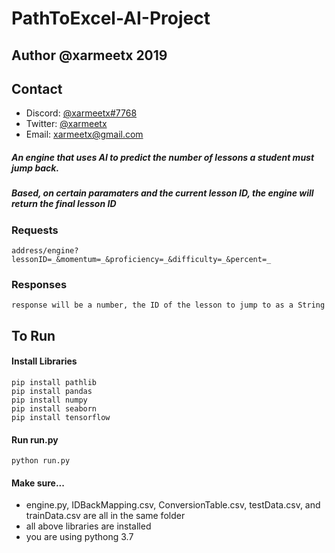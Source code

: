 # PathToExcel-AI-Project
## Author @xarmeetx 2019
## Contact
- Discord: [@xarmeetx#7768](https://discord.gg)
- Twitter: [@xarmeetx](https://twitter.com/xarmeetx)
- Email: xarmeetx@gmail.com

##### An engine that uses AI to predict the number of lessons a student must jump back. 
##### Based, on certain paramaters and the current lesson ID, the engine will return the final lesson ID

### Requests
```address/engine?lessonID=_&momentum=_&proficiency=_&difficulty=_&percent=_```
### Responses
```response will be a number, the ID of the lesson to jump to as a String```

## To Run
#### Install Libraries
```
pip install pathlib
pip install pandas
pip install numpy
pip install seaborn
pip install tensorflow
```

#### Run run.py
```
python run.py
```

#### Make sure...
- engine.py, IDBackMapping.csv, ConversionTable.csv, testData.csv, and trainData.csv are all in the same folder
- all above libraries are installed
- you are using pythong 3.7
